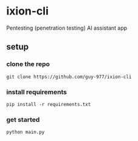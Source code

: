 # ixion-cli
Pentesting (penetration testing) AI assistant app

## setup
### clone the repo
```git clone https://github.com/guy-977/ixion-cli```
### install requirements
```pip install -r requirements.txt```
### get started
```python main.py```
